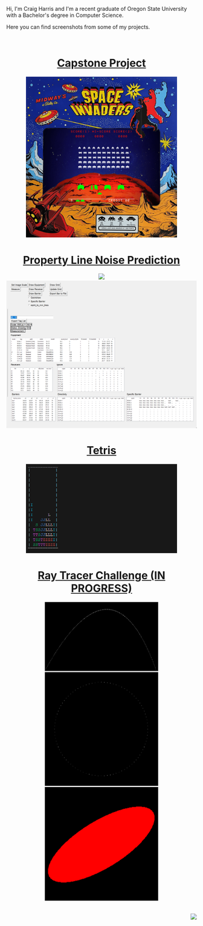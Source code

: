 
Hi, I'm Craig Harris and I'm a recent graduate of Oregon State University with a Bachelor's degree in Computer Science.

Here you can find screenshots from some of my projects.

</br>

<div align="center">

# [Capstone Project](https://github.com/cxhx441/space_invaders_8080)
<a href="https://youtu.be/Q-t2x6y43j4?si=C5RvXJ1Ucmxoy_Ew&t=302"><img src="space_invaders_8080_bg1.gif" width="400"></a>


# [Property Line Noise Prediction](https://github.com/cxhx441/graphical-acoustic-calcs)
<!-- <a href=""><img src="pl_acoustics_original.png" widht="800"></a> </br> -->
<a href=""><img src="pl_acoustics_original_left.png" width="600"></a> </br>
<a href=""><img src="pl_acoustics_original_right.png" width="600"></a> </br>


# [Tetris](https://github.com/cxhx441/tetris)
<a href=""><img src="tetris.gif" width="400"></a> </br>


# [Ray Tracer Challenge (IN PROGRESS)](https://github.com/cxhx441/ray-tracer-challenge)
<a href=""><img src="0_projectile.png" width="300"></a> </br>
<a href=""><img src="1_clock.png" width="300"></a> </br>
<a href=""><img src="2_sheared_sphere.png" width="300"></a> </br>

</br>
</div>

<img align="right" src="https://komarev.com/ghpvc/?username=cxhx441&color=e95c7d&label=Views">


<!--
**cxhx441/cxhx441** is a ✨ _special_ ✨ repository because its `README.md` (this file) appears on your GitHub profile.

Here are some ideas to get you started:

- 🔭 I’m currently working on ...
- 🌱 I’m currently learning ...
- 👯 I’m looking to collaborate on ...
- 🤔 I’m looking for help with ...
- 💬 Ask me about ...
- 📫 How to reach me: ...
- 😄 Pronouns: ...
- ⚡ Fun fact: ...
-->
